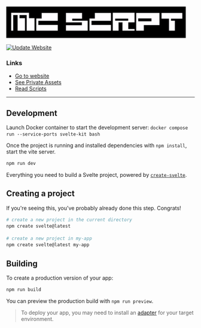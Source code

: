 ![MC-SCRPT-LIVE](static/images/logo-static.jpg)

[![Update Website](https://github.com/cowglow/mc-scrpt-live/actions/workflows/update-website.yml/badge.svg)](https://github.com/cowglow/mc-scrpt-live/actions/workflows/update-website.yml)

### Links

- [Go to website](https://mc.scrpt.live)
- [See Private Assets](/private)
- [Read Scripts](/scripts)

---

## Development

Launch Docker container to start the development server: `docker compose run --service-ports svelte-kit bash`

Once the project is running and installed dependencies with `npm install`, start the vite server.

```bash
npm run dev

```

Everything you need to build a Svelte project, powered by [`create-svelte`](https://github.com/sveltejs/kit/tree/master/packages/create-svelte).

## Creating a project

If you're seeing this, you've probably already done this step. Congrats!

```bash
# create a new project in the current directory
npm create svelte@latest

# create a new project in my-app
npm create svelte@latest my-app
```

## Building

To create a production version of your app:

```bash
npm run build
```

You can preview the production build with `npm run preview`.

> To deploy your app, you may need to install an [adapter](https://kit.svelte.dev/docs/adapters) for your target environment.
